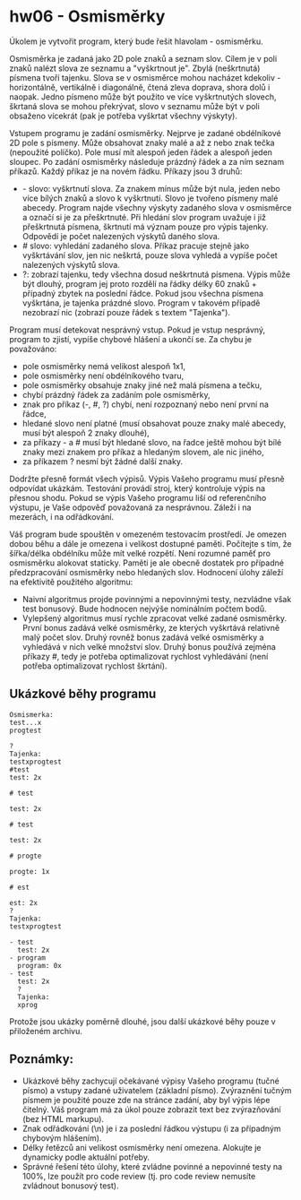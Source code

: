 # hw06 - Osmisměrky

Úkolem je vytvořit program, který bude řešit hlavolam - osmisměrku.

Osmisměrka je zadaná jako 2D pole znaků a seznam slov. Cílem je v poli znaků nalézt slova ze seznamu a "vyškrtnout je". Zbylá (neškrtnutá) písmena tvoří tajenku. Slova se v osmisměrce mohou nacházet kdekoliv - horizontálně, vertikálně i diagonálně, čtená zleva doprava, shora dolů i naopak. Jedno písmeno může být použito ve více vyškrtnutých slovech, škrtaná slova se mohou překrývat, slovo v seznamu může být v poli obsaženo vícekrát (pak je potřeba vyškrtat všechny výskyty).

Vstupem programu je zadání osmisměrky. Nejprve je zadané obdélníkové 2D pole s písmeny. Může obsahovat znaky malé a až z nebo znak tečka (nepoužité políčko). Pole musí mít alespoň jeden řádek a alespoň jeden sloupec. Po zadání osmisměrky následuje prázdný řádek a za ním seznam příkazů. Každý příkaz je na novém řádku. Příkazy jsou 3 druhů:

- \- slovo: vyškrtnutí slova. Za znakem mínus může být nula, jeden nebo více bílých znaků a slovo k vyškrtnutí. Slovo je tvořeno písmeny malé abecedy. Program najde všechny výskyty zadaného slova v osmisměrce a označí si je za přeškrtnuté. Při hledání slov program uvažuje i již přeškrtnutá písmena, škrtnutí má význam pouze pro výpis tajenky. Odpovědí je počet nalezených výskytů daného slova.
- \# slovo: vyhledání zadaného slova. Příkaz pracuje stejně jako vyškrtávání slov, jen nic neškrtá, pouze slova vyhledá a vypíše počet nalezených výskytů slova.
- ?: zobrazí tajenku, tedy všechna dosud neškrtnutá písmena. Výpis může být dlouhý, program jej proto rozdělí na řádky délky 60 znaků + případný zbytek na poslední řádce. Pokud jsou všechna písmena vyškrtána, je tajenka prázdné slovo. Program v takovém případě nezobrazí nic (zobrazí pouze řádek s textem "Tajenka").

Program musí detekovat nesprávný vstup. Pokud je vstup nesprávný, program to zjistí, vypíše chybové hlášení a ukončí se. Za chybu je považováno:

- pole osmisměrky nemá velikost alespoň 1x1,
- pole osmisměrky není obdélníkového tvaru,
- pole osmisměrky obsahuje znaky jiné než malá písmena a tečku,
- chybí prázdný řádek za zadáním pole osmisměrky,
- znak pro příkaz (-, #, ?) chybí, není rozpoznaný nebo není první na řádce,
- hledané slovo není platné (musí obsahovat pouze znaky malé abecedy, musí být alespoň 2 znaky dlouhé),
- za příkazy - a # musí být hledané slovo, na řadce ještě mohou být bílé znaky mezi znakem pro příkaz a hledaným slovem, ale nic jiného,
- za příkazem ? nesmí být žádné další znaky.

Dodržte přesně formát všech výpisů. Výpis Vašeho programu musí přesně odpovídat ukázkám. Testování provádí stroj, který kontroluje výpis na přesnou shodu. Pokud se výpis Vašeho programu liší od referenčního výstupu, je Vaše odpověď považovaná za nesprávnou. Záleží i na mezerách, i na odřádkování.

Váš program bude spouštěn v omezeném testovacím prostředí. Je omezen dobou běhu a dále je omezena i velikost dostupné paměti. Počítejte s tím, že šířka/délka obdélníku může mít velké rozpětí. Není rozumné paměť pro osmisměrku alokovat staticky. Paměti je ale obecně dostatek pro případné předzpracování osmisměrky nebo hledaných slov. Hodnocení úlohy záleží na efektivitě použitého algoritmu:

- Naivní algoritmus projde povinnými a nepovinnými testy, nezvládne však test bonusový. Bude hodnocen nejvýše nominálním počtem bodů.
- Vylepšený algoritmus musí rychle zpracovat velké zadané osmisměrky. První bonus zadává velké osmisměrky, ze kterých vyškrtává relativně malý počet slov. Druhý rovněž bonus zadává velké osmisměrky a vyhledává v nich velké množství slov. Druhý bonus používá zejména příkazy #, tedy je potřeba optimalizovat rychlost vyhledávání (není potřeba optimalizovat rychlost škrtání).

## Ukázkové běhy programu

```
Osmismerka:
test...x
progtest

?
Tajenka:
testxprogtest
#test
test: 2x

# test

test: 2x

# test

test: 2x

# progte

progte: 1x

# est

est: 2x
?
Tajenka:
testxprogtest

- test
  test: 2x
- program
  program: 0x
- test
  test: 2x
  ?
  Tajenka:
  xprog
```

Protože jsou ukázky poměrně dlouhé, jsou další ukázkové běhy pouze v přiloženém archivu.

## Poznámky:

- Ukázkové běhy zachycují očekávané výpisy Vašeho programu (tučné písmo) a vstupy zadané uživatelem (základní písmo). Zvýraznění tučným písmem je použité pouze zde na stránce zadání, aby byl výpis lépe čitelný. Váš program má za úkol pouze zobrazit text bez zvýrazňování (bez HTML markupu).
- Znak odřádkování (\n) je i za poslední řádkou výstupu (i za případným chybovým hlášením).
- Délky řetězců ani velikost osmisměrky není omezena. Alokujte je dynamicky podle aktuální potřeby.
- Správné řešení této úlohy, které zvládne povinné a nepovinné testy na 100%, lze použít pro code review (tj. pro code review nemusíte zvládnout bonusový test).
